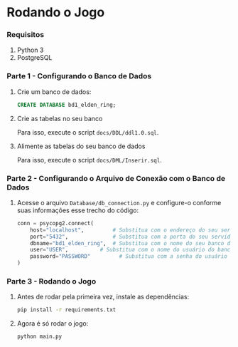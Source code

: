 # Rodando o Jogo

### Requisitos

1. Python 3
2. PostgreSQL

### Parte 1 - Configurando o Banco de Dados

1. Crie um banco de dados:

    ```sql
    CREATE DATABASE bd1_elden_ring;
    ```

2. Crie as tabelas no seu banco

    Para isso, execute o script `docs/DDL/ddl1.0.sql`.

3. Alimente as tabelas do seu banco de dados

    Para isso, execute o script `docs/DML/Inserir.sql`.

### Parte 2 - Configurando o Arquivo de Conexão com o Banco de Dados

1. Acesse o arquivo `Database/db_connection.py` e configure-o conforme suas informações esse trecho do código:

    ```python
    conn = psycopg2.connect(
        host="localhost",         # Substitua com o endereço do seu servidor
        port="5432",              # Substitua com a porta do seu servidor
        dbname="bd1_elden_ring",  # Substitua com o nome do seu banco de dados
        user="USER",          # Substitua com o nome do usuário do banco de dados
        password="PASSWORD"         # Substitua com a senha do usuário
    )
    ```

### Parte 3 - Rodando o Jogo

1. Antes de rodar pela primeira vez, instale as dependências:

    ```bash
    pip install -r requirements.txt
    ```

2. Agora é só rodar o jogo:

    ```bash
    python main.py
    ```
